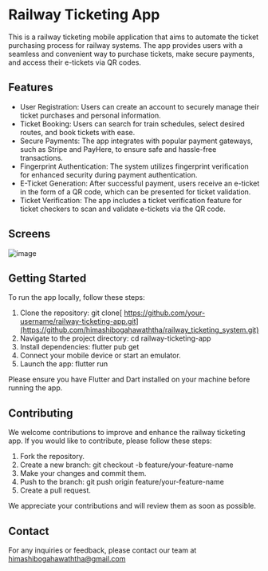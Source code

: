 # Railway Ticketing App

This is a railway ticketing mobile application that aims to automate the ticket purchasing process for railway systems. The app provides users with a seamless and convenient way to purchase tickets, make secure payments, and access their e-tickets via QR codes.

## Features

- User Registration: Users can create an account to securely manage their ticket purchases and personal information.
- Ticket Booking: Users can search for train schedules, select desired routes, and book tickets with ease.
- Secure Payments: The app integrates with popular payment gateways, such as Stripe and PayHere, to ensure safe and hassle-free transactions.
- Fingerprint Authentication: The system utilizes fingerprint verification for enhanced security during payment authentication.
- E-Ticket Generation: After successful payment, users receive an e-ticket in the form of a QR code, which can be presented for ticket validation.
- Ticket Verification: The app includes a ticket verification feature for ticket checkers to scan and validate e-tickets via the QR code.

## Screens

![image](https://github.com/himashibogahawaththa/railway_ticketing_system/assets/87941964/8ccf55b6-b47f-4c37-99a2-d0794b62217b)

## Getting Started

To run the app locally, follow these steps:

1. Clone the repository: git clone[ https://github.com/your-username/railway-ticketing-app.git](https://github.com/himashibogahawaththa/railway_ticketing_system.git)
2. Navigate to the project directory: cd railway-ticketing-app
3. Install dependencies: flutter pub get
4. Connect your mobile device or start an emulator.
5. Launch the app: flutter run

Please ensure you have Flutter and Dart installed on your machine before running the app.

## Contributing

We welcome contributions to improve and enhance the railway ticketing app. If you would like to contribute, please follow these steps:

1. Fork the repository.
2. Create a new branch: git checkout -b feature/your-feature-name
3. Make your changes and commit them.
4. Push to the branch: git push origin feature/your-feature-name
5. Create a pull request.
   
We appreciate your contributions and will review them as soon as possible.

## Contact

For any inquiries or feedback, please contact our team at himashibogahawaththa@gmail.com
